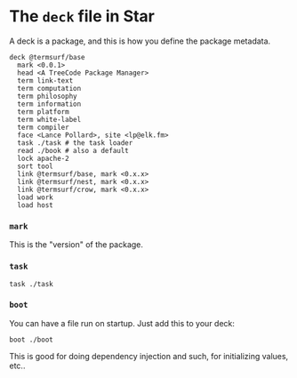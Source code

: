 # The `deck` file in Star

A deck is a package, and this is how you define the package metadata.

```
deck @termsurf/base
  mark <0.0.1>
  head <A TreeCode Package Manager>
  term link-text
  term computation
  term philosophy
  term information
  term platform
  term white-label
  term compiler
  face <Lance Pollard>, site <lp@elk.fm>
  task ./task # the task loader
  read ./book # also a default
  lock apache-2
  sort tool
  link @termsurf/base, mark <0.x.x>
  link @termsurf/nest, mark <0.x.x>
  link @termsurf/crow, mark <0.x.x>
  load work
  load host
```

### `mark`

This is the "version" of the package.

### `task`

```
task ./task
```

### `boot`

You can have a file run on startup. Just add this to your deck:

```
boot ./boot
```

This is good for doing dependency injection and such, for initializing
values, etc..
